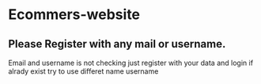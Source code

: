 # Ecommers-website
 
## Please Register with any mail or username.
Email and username is not checking just register with your data and login if alrady exist try to use differet name username 
